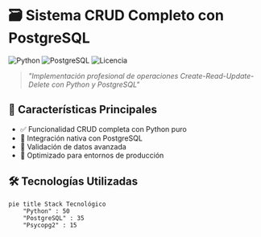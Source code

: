 # 🗃️ Sistema CRUD Completo con PostgreSQL

![Python](https://img.shields.io/badge/Python-3.8%2B-blue?logo=python&logoColor=white)
![PostgreSQL](https://img.shields.io/badge/PostgreSQL-13%2B-336791?logo=postgresql&logoColor=white)
![Licencia](https://img.shields.io/badge/Licencia-MIT-green)

> *"Implementación profesional de operaciones Create-Read-Update-Delete con Python y PostgreSQL"*

## 🌟 Características Principales
- ✅ Funcionalidad CRUD completa con Python puro
- 🐘 Integración nativa con PostgreSQL
- 🔐 Validación de datos avanzada
- 🚀 Optimizado para entornos de producción

## 🛠️ Tecnologías Utilizadas
```mermaid
pie title Stack Tecnológico
    "Python" : 50
    "PostgreSQL" : 35
    "Psycopg2" : 15
```
